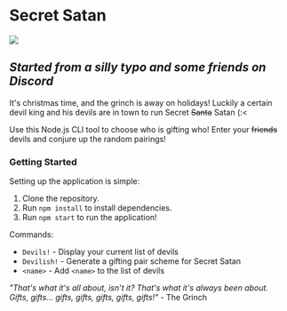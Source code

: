 # Secret Satan

![](https://www.pngkey.com/png/detail/136-1362791_halloween-cartoon-characters-black-and-white-cute-devil.png)

## _Started from a silly typo and some friends on Discord_

It's christmas time, and the grinch is away on holidays! Luckily a certain devil king and his devils are in town to run Secret ~~Santa~~ Satan (:<

Use this Node.js CLI tool to choose who is gifting who! Enter your ~~friends~~ devils and conjure up the random pairings!

### Getting Started
Setting up the application is simple:
1. Clone the repository.
2. Run `npm install` to install dependencies.
3. Run `npm start` to run the application!

Commands:
- `Devils!` - Display your current list of devils
- `Devilish!` - Generate a gifting pair scheme for Secret Satan
- `<name>` - Add `<name>` to the list of devils

_"That's what it's all about, isn't it? That's what it's always been *about*. Gifts, gifts... gifts, gifts, gifts, gifts, gifts!"_ - The Grinch
